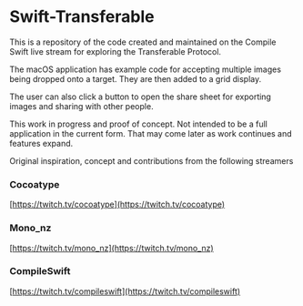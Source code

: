 # Swift-Transferable
This is a repository of the code created and maintained on the Compile Swift live stream for exploring the Transferable Protocol.

The macOS application has example code for accepting multiple images being dropped onto a target. They are then added to a grid display.

The user can also click a button to open the share sheet for exporting images and sharing with other people.

This work in progress and proof of concept. Not intended to be a full application in the current form. That may come later as work continues and features expand.

Original inspiration, concept and contributions from the following streamers

### Cocoatype
[https://twitch.tv/cocoatype](https://twitch.tv/cocoatype)

### Mono_nz
[https://twitch.tv/mono_nz](https://twitch.tv/mono_nz)

### CompileSwift
[https://twitch.tv/compileswift](https://twitch.tv/compileswift)
